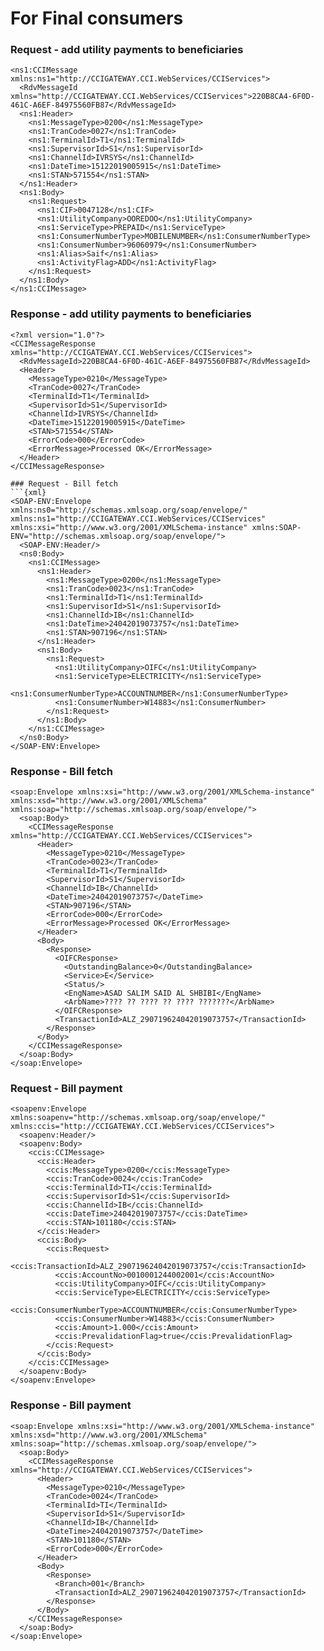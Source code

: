 # For Final consumers

### Request - add utility payments to beneficiaries
```{xml}
<ns1:CCIMessage xmlns:ns1="http://CCIGATEWAY.CCI.WebServices/CCIServices">
  <RdvMessageId xmlns="http://CCIGATEWAY.CCI.WebServices/CCIServices">220B8CA4-6F0D-461C-A6EF-84975560FB87</RdvMessageId>
  <ns1:Header>
    <ns1:MessageType>0200</ns1:MessageType>
    <ns1:TranCode>0027</ns1:TranCode>
    <ns1:TerminalId>T1</ns1:TerminalId>
    <ns1:SupervisorId>S1</ns1:SupervisorId>
    <ns1:ChannelId>IVRSYS</ns1:ChannelId>
    <ns1:DateTime>15122019005915</ns1:DateTime>
    <ns1:STAN>571554</ns1:STAN>
  </ns1:Header>
  <ns1:Body>
    <ns1:Request>
      <ns1:CIF>0047128</ns1:CIF>
      <ns1:UtilityCompany>OOREDOO</ns1:UtilityCompany>
      <ns1:ServiceType>PREPAID</ns1:ServiceType>
      <ns1:ConsumerNumberType>MOBILENUMBER</ns1:ConsumerNumberType>
      <ns1:ConsumerNumber>96060979</ns1:ConsumerNumber>
      <ns1:Alias>Saif</ns1:Alias>
      <ns1:ActivityFlag>ADD</ns1:ActivityFlag>
    </ns1:Request>
  </ns1:Body>
</ns1:CCIMessage>
```

### Response - add utility payments to beneficiaries
```{xml}
<?xml version="1.0"?>
<CCIMessageResponse xmlns="http://CCIGATEWAY.CCI.WebServices/CCIServices">
  <RdvMessageId>220B8CA4-6F0D-461C-A6EF-84975560FB87</RdvMessageId>
  <Header>
    <MessageType>0210</MessageType>
    <TranCode>0027</TranCode>
    <TerminalId>T1</TerminalId>
    <SupervisorId>S1</SupervisorId>
    <ChannelId>IVRSYS</ChannelId>
    <DateTime>15122019005915</DateTime>
    <STAN>571554</STAN>
    <ErrorCode>000</ErrorCode>
    <ErrorMessage>Processed OK</ErrorMessage>
  </Header>
</CCIMessageResponse>

### Request - Bill fetch
```{xml}
<SOAP-ENV:Envelope xmlns:ns0="http://schemas.xmlsoap.org/soap/envelope/" xmlns:ns1="http://CCIGATEWAY.CCI.WebServices/CCIServices" xmlns:xsi="http://www.w3.org/2001/XMLSchema-instance" xmlns:SOAP-ENV="http://schemas.xmlsoap.org/soap/envelope/">
  <SOAP-ENV:Header/>
  <ns0:Body>
    <ns1:CCIMessage>
      <ns1:Header>
        <ns1:MessageType>0200</ns1:MessageType>
        <ns1:TranCode>0023</ns1:TranCode>
        <ns1:TerminalId>T1</ns1:TerminalId>
        <ns1:SupervisorId>S1</ns1:SupervisorId>
        <ns1:ChannelId>IB</ns1:ChannelId>
        <ns1:DateTime>24042019073757</ns1:DateTime>
        <ns1:STAN>907196</ns1:STAN>
      </ns1:Header>
      <ns1:Body>
        <ns1:Request>
          <ns1:UtilityCompany>OIFC</ns1:UtilityCompany>
          <ns1:ServiceType>ELECTRICITY</ns1:ServiceType>
          <ns1:ConsumerNumberType>ACCOUNTNUMBER</ns1:ConsumerNumberType>
          <ns1:ConsumerNumber>W14883</ns1:ConsumerNumber>
        </ns1:Request>
      </ns1:Body>
    </ns1:CCIMessage>
  </ns0:Body>
</SOAP-ENV:Envelope>
```

### Response - Bill fetch
```{xml}
<soap:Envelope xmlns:xsi="http://www.w3.org/2001/XMLSchema-instance" xmlns:xsd="http://www.w3.org/2001/XMLSchema" xmlns:soap="http://schemas.xmlsoap.org/soap/envelope/">
  <soap:Body>
    <CCIMessageResponse xmlns="http://CCIGATEWAY.CCI.WebServices/CCIServices">
      <Header>
        <MessageType>0210</MessageType>
        <TranCode>0023</TranCode>
        <TerminalId>T1</TerminalId>
        <SupervisorId>S1</SupervisorId>
        <ChannelId>IB</ChannelId>
        <DateTime>24042019073757</DateTime>
        <STAN>907196</STAN>
        <ErrorCode>000</ErrorCode>
        <ErrorMessage>Processed OK</ErrorMessage>
      </Header>
      <Body>
        <Response>
          <OIFCResponse>
            <OutstandingBalance>0</OutstandingBalance>
            <Service>E</Service>
            <Status/>
            <EngName>ASAD SALIM SAID AL SHBIBI</EngName>
            <ArbName>???? ?? ???? ?? ???? ???????</ArbName>
          </OIFCResponse>
          <TransactionId>ALZ_290719624042019073757</TransactionId>
        </Response>
      </Body>
    </CCIMessageResponse>
  </soap:Body>
</soap:Envelope>
```

### Request - Bill payment
```{xml}
<soapenv:Envelope xmlns:soapenv="http://schemas.xmlsoap.org/soap/envelope/" xmlns:ccis="http://CCIGATEWAY.CCI.WebServices/CCIServices">
  <soapenv:Header/>
  <soapenv:Body>
    <ccis:CCIMessage>
      <ccis:Header>
        <ccis:MessageType>0200</ccis:MessageType>
        <ccis:TranCode>0024</ccis:TranCode>
        <ccis:TerminalId>TI</ccis:TerminalId>
        <ccis:SupervisorId>S1</ccis:SupervisorId>
        <ccis:ChannelId>IB</ccis:ChannelId>
        <ccis:DateTime>24042019073757</ccis:DateTime>
        <ccis:STAN>101180</ccis:STAN>
      </ccis:Header>
      <ccis:Body>
        <ccis:Request>
          <ccis:TransactionId>ALZ_290719624042019073757</ccis:TransactionId>
          <ccis:AccountNo>0010001244002001</ccis:AccountNo>
          <ccis:UtilityCompany>OIFC</ccis:UtilityCompany>
          <ccis:ServiceType>ELECTRICITY</ccis:ServiceType>
          <ccis:ConsumerNumberType>ACCOUNTNUMBER</ccis:ConsumerNumberType>
          <ccis:ConsumerNumber>W14883</ccis:ConsumerNumber>
          <ccis:Amount>1.000</ccis:Amount>
          <ccis:PrevalidationFlag>true</ccis:PrevalidationFlag>
        </ccis:Request>
      </ccis:Body>
    </ccis:CCIMessage>
  </soapenv:Body>
</soapenv:Envelope>
```

### Response - Bill payment
```{xml}
<soap:Envelope xmlns:xsi="http://www.w3.org/2001/XMLSchema-instance" xmlns:xsd="http://www.w3.org/2001/XMLSchema" xmlns:soap="http://schemas.xmlsoap.org/soap/envelope/">
  <soap:Body>
    <CCIMessageResponse xmlns="http://CCIGATEWAY.CCI.WebServices/CCIServices">
      <Header>
        <MessageType>0210</MessageType>
        <TranCode>0024</TranCode>
        <TerminalId>TI</TerminalId>
        <SupervisorId>S1</SupervisorId>
        <ChannelId>IB</ChannelId>
        <DateTime>24042019073757</DateTime>
        <STAN>101180</STAN>
        <ErrorCode>000</ErrorCode>
      </Header>
      <Body>
        <Response>
          <Branch>001</Branch>
          <TransactionId>ALZ_290719624042019073757</TransactionId>
        </Response>
      </Body>
    </CCIMessageResponse>
  </soap:Body>
</soap:Envelope>
```
